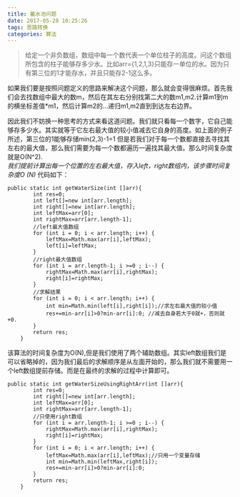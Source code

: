 ```yaml
---
title: 蓄水池问题
date: 2017-05-28 10:25:26
tags: 思路转换
categories: 算法
---
```

>给定一个非负数组，数组中每一个数代表一个单位柱子的高度。问这个数组所包含的柱子能够存多少水。比如arr={1,2,1,3}只能存一单位的水。因为只有第三位的1才能存水，并且只能存2-1这么多。

如果我们要是按照问题定义的思路来解决这个问题，那么就会变得很麻烦。首先我们会去找数组中最大的数m，然后在其左右分别找第二大的数m1,m2.计算m1到m的横坐标差值\*m1，然后计算m2的...递归m1,m2直到到达左右边界。

因此我们不妨换一种思考的方式来看这道问题。我们就只看每一个数字，它自己能够存多少水。其实就等于它左右最大值的较小值减去它自身的高度。如上面的例子所述，第三位的1能够存储min(2,3)-1=1
但是若我们对于每一个数都直接去寻找其左右的最大值，那么我们需要为每一个数都遍历一遍找其最大值。那么时间复杂度就是O(N^2).  
*我们提前计算出每一个位置的左右最大值，存入left，right数组内，该步骤时间复杂度O (N)*
代码如下：
```
public static int getWaterSize(int []arr){
        int res=0;
        int left[]=new int[arr.length];
        int right[]=new int[arr.length];
        int leftMax=arr[0];
        int rightMax=arr[arr.length-1];
        //left最大值数组
        for (int i = 0; i < arr.length; i++) {
            leftMax=Math.max(arr[i],leftMax);
            left[i]=leftMax;
        }
		//right最大值数组
        for (int i = arr.length-1; i >=0 ; i--) {
            rightMax=Math.max(arr[i],rightMax);
            right[i]=rightMax;
        }
        //求解结果
        for (int i = 0; i < arr.length; i++) {
            int min=Math.min(left[i],right[i]);//求左右最大值的较小值
            res+=min-arr[i]>0?min-arr[i]:0; //减去自身若大于0就+，否则就+0.
        }
        return res;
    }
```
该算法的时间复杂度为O(N),但是我们使用了两个辅助数组。其实left数组我们是可以省略掉的，因为我们最后的求解顺序是从左面开始的，那么我们就不需要用一个left数组提前存储。而是在最终的求解的过程中计算即可。
```
public static int getWaterSizeUsingRightArr(int []arr){
        int res=0;
        int right[]=new int[arr.length];
        int leftMax=arr[0];
        int rightMax=arr[arr.length-1];
        //只使用right数组
        for (int i = arr.length-1; i >=0 ; i--) {
            rightMax=Math.max(arr[i],rightMax);
            right[i]=rightMax;
        }
        for (int i = 0; i < arr.length; i++) {
            leftMax=Math.max(arr[i],leftMax);//只用一个变量存储
            int min=Math.min(leftMax,right[i]);
            res+=min-arr[i]>0?min-arr[i]:0;
        }
        return res;
    }
```


